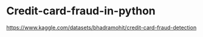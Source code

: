 # Credit-card-fraud-in-python
https://www.kaggle.com/datasets/bhadramohit/credit-card-fraud-detection
